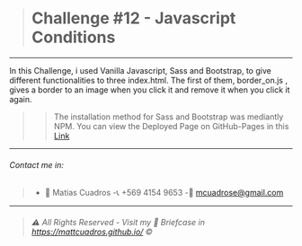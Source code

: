 ># Challenge #12 - **Javascript Conditions**

---

In this Challenge, i used Vanilla Javascript, Sass and Bootstrap, to give different functionalities to three index.html.
The first of them, border_on.js , gives a border to an image when you click it and remove it when you click it again.
>>The  installation method for Sass and Bootstrap was mediantly NPM.
You can view the Deployed Page on GitHub-Pages in this <a href="https://mattcuadros.github.io/3.1_JS_Challenge_Total_Calculation/" target="_blank">Link</a>

---

###### Contact me in:
>-	:bust_in_silhouette:  Matias Cuadros
>-:telephone_receiver:  +569 4154 9653
>-:email: <a href="mailto:mcuadrose@gmail.com" target="_blank">mcuadrose@gmail.com</a>



---
>###### :warning: *All Rights Reserved - Visit my :briefcase: Briefcase in* <a href="https://mattcuadros.github.io/" target="_blank">https://mattcuadros.github.io/</a> :copyright: 
